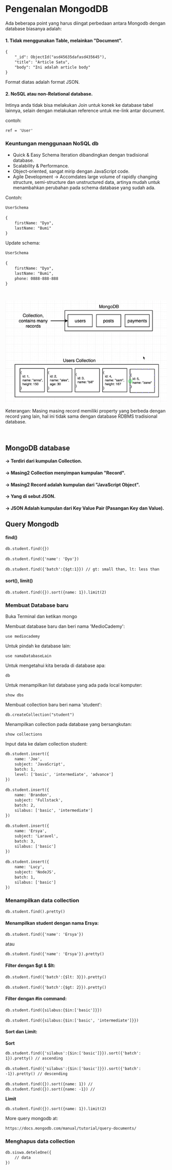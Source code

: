 # Pengenalan MongodDB

Ada beberapa point yang harus diingat perbedaan antara Mongodb dengan database biasanya adalah:

#### 1. Tidak menggunakan Table, melainkan "Document".

	{
		"_id": ObjectId("asd45635dafasd435645"),
		"title": "Article Satu",
		"body": "Ini adalah article body" 
	}

Format diatas adalah format JSON.

#### 2. NoSQL atau non-Relational database.

Intinya anda tidak bisa melakukan Join untuk konek ke database tabel lainnya, selain dengan melakukan reference untuk me-link antar document.

contoh: 

	ref = 'User'

### Keuntungan menggunaan NoSQL db

* Quick & Easy Schema Iteration dibandingkan dengan tradisional database.
* Scalability & Performance.
* Object-oriented, sangat mirip dengan JavaScript code.
* Agile Development -> Accomdates large volume of rapidly changing structure, semi-structure dan unstructured data, artinya mudah untuk menambahkan perubahan pada schema database yang sudah ada.

Contoh:

	UserSchema
	
	{
		firstName: "Dyo",
		lastName: "Bumi"
	}
	
Update schema:

	UserSchema
	
	{
		firstName: "Dyo",
		lastName: "Bumi",
		phone: 0888-888-888
	}



<br>

![mongo](img/mongo.png)

Keterangan: Masing masing record memiliki property yang berbeda dengan record yang lain, hal ini tidak sama dengan database RDBMS tradisional database.

<br>

## MongoDB database
#### -> Terdiri dari kumpulan Collection.
#### -> Masing2 Collection menyimpan kumpulan "Record".
#### -> Masing2 Record adalah kumpulan dari "JavaScript Object".
#### -> Yang di sebut JSON. 
#### -> JSON Adalah kumpulan dari Key Value Pair (Pasangan Key dan Value).

## Query Mongodb

#### find()

	db.student.find({})
	
	db.student.find({'name': 'Dyo'})
	
	db.student.find({'batch':{$gt:1}}) // gt: small than, lt: less than

#### sort(), limit()

	db.student.find({}).sort({name: 1}).limit(2)
	
### Membuat Database baru

Buka Terminal dan ketikan mongo

Membuat database baru dan beri nama 'MedioCademy':

	use mediocademy
	
Untuk pindah ke database lain:

	use namaDatabaseLain
	
Untuk mengetahui kita berada di database apa:

	db
	
Untuk menampilkan list database yang ada pada local komputer:

	show dbs
	
Membuat collection baru beri nama 'student':

	db.createCollection("student")
	
Menampilkan collection pada database yang bersangkutan:

	show collections
	
Input data ke dalam collection student:

	db.student.insert({
		name: 'Joe',
		subject: 'JavaScript',
		batch: 1,
		level: ['basic', 'intermediate', 'advance']
	})
	
	db.student.insert({
		name: 'Brandon',
		subject: 'Fullstack',
		batch: 2,
		silabus: ['basic', 'intermediate']
	})
	
	db.student.insert({
		name: 'Ersya',
		subject: 'Laravel',
		batch: 3,
		silabus: ['basic']
	})
	
	db.student.insert({
		name: 'Lucy',
		subject: 'NodeJS',
		batch: 1,
		silabus: ['basic']
	})
	
### Menampilkan data collection

	db.student.find().pretty()
	
#### Menampilkan student dengan nama Ersya:

	db.student.find({'name': 'Ersya'})
	
atau	

	db.student.find({'name': 'Ersya'}).pretty()
	
#### Filter dengan $gt & $lt:

	db.student.find({'batch':{$lt: 3}}).pretty()

	db.student.find({'batch':{$gt: 2}}).pretty()

#### Filter dengan #in command:

	db.student.find({silabus:{$in:['basic']}})
	
	db.student.find({silabus:{$in:['basic', 'intermediate']}})
	
#### Sort dan Limit:

**Sort**

	db.student.find({'silabus':{$in:['basic']}}).sort({'batch': 1}).pretty() // ascending
	
	db.student.find({'silabus':{$in:['basic']}}).sort({'batch': -1}).pretty() // descending	
	
	db.student.find({}).sort({name: 1}) //
	db.student.find({}).sort({name: -1}) //
	
**Limit**	
	
	db.student.find({}).sort({name: 1}).limit(2)
	
More query mongodb at:

	https://docs.mongodb.com/manual/tutorial/query-documents/
	
	
### Menghapus data collection

	db.siswa.deteleOne({
		// data
	})
	